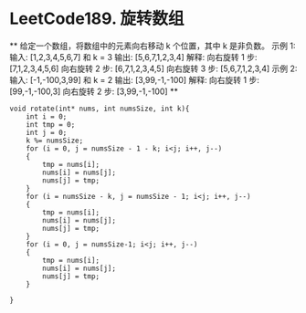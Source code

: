 # LeetCode189. 旋转数组
**
给定一个数组，将数组中的元素向右移动 k 个位置，其中 k 是非负数。
示例 1:
输入: [1,2,3,4,5,6,7] 和 k = 3
输出: [5,6,7,1,2,3,4]
解释:
向右旋转 1 步: [7,1,2,3,4,5,6]
向右旋转 2 步: [6,7,1,2,3,4,5]
向右旋转 3 步: [5,6,7,1,2,3,4]
示例 2:
输入: [-1,-100,3,99] 和 k = 2
输出: [3,99,-1,-100]
解释: 
向右旋转 1 步: [99,-1,-100,3]
向右旋转 2 步: [3,99,-1,-100]
**

```
void rotate(int* nums, int numsSize, int k){
	int i = 0;
	int tmp = 0;
	int j = 0;
    k %= numsSize;
	for (i = 0, j = numsSize - 1 - k; i<j; i++, j--)
    {
		tmp = nums[i];
		nums[i] = nums[j];
		nums[j] = tmp;
	}
	for (i = numsSize - k, j = numsSize - 1; i<j; i++, j--)
    {
		tmp = nums[i];
		nums[i] = nums[j];
		nums[j] = tmp;
	}
	for (i = 0, j = numsSize-1; i<j; i++, j--)
    {
		tmp = nums[i];
		nums[i] = nums[j];
		nums[j] = tmp;
	}

}
```